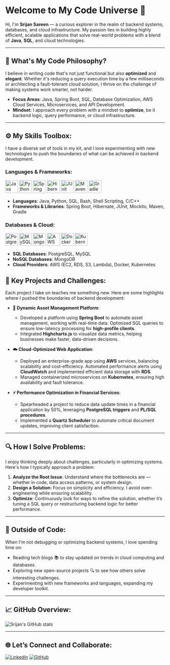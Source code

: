 # Welcome to My Code Universe 🌌
Hi, I'm **Srijan Sareen** — a curious explorer in the realm of backend systems, databases, and cloud infrastructure. My passion lies in building highly efficient, scalable applications that solve real-world problems with a blend of **Java**, **SQL**, and cloud technologies.

---

## 🧠 **What's My Code Philosophy?**
I believe in writing code that's not just functional but also **optimized** and **elegant**. Whether it's reducing a query execution time by a few milliseconds or architecting a fault-tolerant cloud solution, I thrive on the challenge of making systems work smarter, not harder.

- **Focus Areas**: Java, Spring Boot, SQL, Database Optimization, AWS Cloud Services, Microservices, and API Development.
- **Mindset**: I approach every problem with a mindset to **optimize**, be it backend logic, query performance, or cloud infrastructure.

---

## ⚙️ **My Skills Toolbox**:
I have a diverse set of tools in my kit, and I love experimenting with new technologies to push the boundaries of what can be achieved in backend development.

### **Languages & Frameworks**:
<p align="left">
<img src="https://cdn.jsdelivr.net/gh/devicons/devicon/icons/java/java-original.svg" alt="Java" width="40" height="40"/>
<img src="https://cdn.jsdelivr.net/gh/devicons/devicon/icons/python/python-original.svg" alt="Python" width="40" height="40"/>
<img src="https://cdn.jsdelivr.net/gh/devicons/devicon/icons/spring/spring-original.svg" alt="Spring Boot" width="40" height="40"/>
<img src="https://cdn.jsdelivr.net/gh/devicons/devicon/icons/hibernate/hibernate-plain.svg" alt="Hibernate" width="40" height="40"/>
<img src="https://cdn.jsdelivr.net/gh/devicons/devicon/icons/junit/junit-plain.svg" alt="JUnit" width="40" height="40"/>
<img src="https://cdn.jsdelivr.net/gh/devicons/devicon/icons/maven/maven-original.svg" alt="Maven" width="40" height="40"/>
<img src="https://cdn.jsdelivr.net/gh/devicons/devicon/icons/gradle/gradle-plain.svg" alt="Gradle" width="40" height="40"/>
</p>

- **Languages**: Java, Python, SQL, Bash, Shell Scripting, C/C++
- **Frameworks & Libraries**: Spring Boot, Hibernate, JUnit, Mockito, Maven, Gradle

### **Databases & Cloud**:
<p align="left">
<img src="https://cdn.jsdelivr.net/gh/devicons/devicon/icons/postgresql/postgresql-original.svg" alt="PostgreSQL" width="40" height="40"/>
<img src="https://cdn.jsdelivr.net/gh/devicons/devicon/icons/mysql/mysql-original.svg" alt="MySQL" width="40" height="40"/>
<img src="https://cdn.jsdelivr.net/gh/devicons/devicon/icons/mongodb/mongodb-original.svg" alt="MongoDB" width="40" height="40"/>
<img src="https://cdn.jsdelivr.net/gh/devicons/devicon/icons/amazonwebservices/amazonwebservices-original.svg" alt="AWS" width="40" height="40"/>
<img src="https://cdn.jsdelivr.net/gh/devicons/devicon/icons/docker/docker-original.svg" alt="Docker" width="40" height="40"/>
<img src="https://cdn.jsdelivr.net/gh/devicons/devicon/icons/kubernetes/kubernetes-plain.svg" alt="Kubernetes" width="40" height="40"/>
</p>

- **SQL Databases**: PostgreSQL, MySQL
- **NoSQL Databases**: MongoDB
- **Cloud Providers**: AWS (EC2, RDS, S3, Lambda), Docker, Kubernetes


## 🚀 **Key Projects and Challenges**:
Each project I take on teaches me something new. Here are some highlights where I pushed the boundaries of backend development:

- **🔗 Dynamic Asset Management Platform**:
  - Developed a platform using **Spring Boot** to automate asset management, working with real-time data. Optimized SQL queries to ensure low-latency processing for **high-profile clients**.
  - Integrated **Highcharts.js** to visualize data metrics, helping businesses make faster, data-driven decisions.

- **☁️ Cloud-Optimized Web Application**:
  - Deployed an enterprise-grade app using **AWS** services, balancing scalability and cost-efficiency. Automated performance alerts using **CloudWatch** and implemented efficient data storage with **RDS**.
  - Managed containerized microservices on **Kubernetes**, ensuring high availability and fault tolerance.

- **⚡ Performance Optimization in Financial Services**:
  - Spearheaded a project to reduce data update times in a financial application by 50%, leveraging **PostgreSQL triggers** and **PL/SQL procedures**.
  - Implemented a **Quartz Scheduler** to automate critical document updates, improving client satisfaction.

---

## 🔍 **How I Solve Problems:**
I enjoy thinking deeply about challenges, particularly in optimizing systems. Here's how I typically approach a problem:

1. **Analyze the Root Issue**: Understand where the bottlenecks are — whether in code, data access patterns, or system design.
2. **Design a Solution**: Focus on simplicity and efficiency. I avoid over-engineering while ensuring scalability.
3. **Optimize**: Continuously look for ways to refine the solution, whether it’s tuning a SQL query or restructuring backend logic for better performance.

---

## 🎨 **Outside of Code**:
When I'm not debugging or optimizing backend systems, I love spending time on:

- Reading tech blogs 📚 to stay updated on trends in cloud computing and databases.
- Exploring new open-source projects 🔍 to see how others solve interesting challenges.
- Experimenting with new frameworks and languages, expanding my developer toolkit.

---

## 📈 **GitHub Overview**:
![Srijan's GitHub stats](https://github-readme-stats.vercel.app/api?username=srijnsa&show_icons=true&theme=calm)

---

## 🌐 **Let’s Connect and Collaborate**:
[![LinkedIn](https://img.shields.io/badge/Srijan_Sareen-0077B5?style=for-the-badge&logo=linkedin&logoColor=white)](https://www.linkedin.com/in/srijansa/)
[![GitHub](https://img.shields.io/badge/Srijan_Sareen-100000?style=for-the-badge&logo=github&logoColor=white)](https://github.com/srijnsa)
